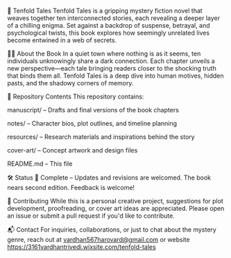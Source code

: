 📘 Tenfold Tales
Tenfold Tales is a gripping mystery fiction novel that weaves together ten interconnected stories, each revealing a deeper layer of a chilling enigma. Set against a backdrop of suspense, betrayal, and psychological twists, this book explores how seemingly unrelated lives become entwined in a web of secrets.

🕵️‍♀️ About the Book
In a quiet town where nothing is as it seems, ten individuals unknowingly share a dark connection. Each chapter unveils a new perspective—each tale bringing readers closer to the shocking truth that binds them all. Tenfold Tales is a deep dive into human motives, hidden pasts, and the shadowy corners of memory.

📂 Repository Contents
This repository contains:

manuscript/ – Drafts and final versions of the book chapters

notes/ – Character bios, plot outlines, and timeline planning

resources/ – Research materials and inspirations behind the story

cover-art/ – Concept artwork and design files

README.md – This file

🛠️ Status
📖 Complete – Updates and revisions are welcomed. The book nears second edition. Feedback is welcome!

🤝 Contributing
While this is a personal creative project, suggestions for plot development, proofreading, or cover art ideas are appreciated. Please open an issue or submit a pull request if you'd like to contribute.

📬 Contact
For inquiries, collaborations, or just to chat about the mystery genre, reach out at vardhan567harovard@gmail.com
or website https://3161vardhantrivedi.wixsite.com/tenfold-tales

